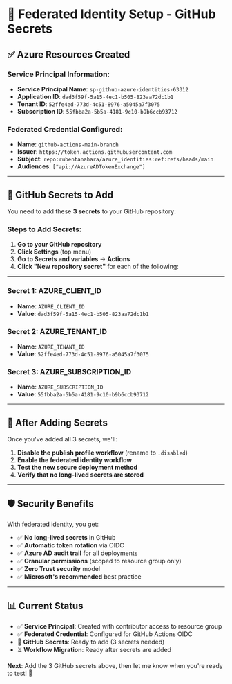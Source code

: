 # 🔐 Federated Identity Setup - GitHub Secrets

## ✅ Azure Resources Created

### **Service Principal Information:**
- **Service Principal Name**: `sp-github-azure-identities-63312`
- **Application ID**: `dad3f59f-5a15-4ec1-b505-823aa72dc1b1`
- **Tenant ID**: `52ffe4ed-773d-4c51-8976-a5045a7f3075`
- **Subscription ID**: `55fbba2a-5b5a-4181-9c10-b9b6ccb93712`

### **Federated Credential Configured:**
- **Name**: `github-actions-main-branch`
- **Issuer**: `https://token.actions.githubusercontent.com`
- **Subject**: `repo:rubentanahara/azure_identities:ref:refs/heads/main`
- **Audiences**: `["api://AzureADTokenExchange"]`

---

## 🔑 GitHub Secrets to Add

You need to add these **3 secrets** to your GitHub repository:

### **Steps to Add Secrets:**

1. **Go to your GitHub repository**
2. **Click Settings** (top menu)
3. **Go to Secrets and variables** → **Actions**
4. **Click "New repository secret"** for each of the following:

---

### **Secret 1: AZURE_CLIENT_ID**
- **Name**: `AZURE_CLIENT_ID`
- **Value**: `dad3f59f-5a15-4ec1-b505-823aa72dc1b1`

### **Secret 2: AZURE_TENANT_ID**
- **Name**: `AZURE_TENANT_ID`
- **Value**: `52ffe4ed-773d-4c51-8976-a5045a7f3075`

### **Secret 3: AZURE_SUBSCRIPTION_ID**
- **Name**: `AZURE_SUBSCRIPTION_ID`  
- **Value**: `55fbba2a-5b5a-4181-9c10-b9b6ccb93712`

---

## 🔄 After Adding Secrets

Once you've added all 3 secrets, we'll:

1. **Disable the publish profile workflow** (rename to `.disabled`)
2. **Enable the federated identity workflow** 
3. **Test the new secure deployment method**
4. **Verify that no long-lived secrets are stored**

---

## 🛡️ Security Benefits

With federated identity, you get:
- ✅ **No long-lived secrets** in GitHub
- ✅ **Automatic token rotation** via OIDC
- ✅ **Azure AD audit trail** for all deployments
- ✅ **Granular permissions** (scoped to resource group only)
- ✅ **Zero Trust security** model
- ✅ **Microsoft's recommended** best practice

---

## 📊 Current Status

- ✅ **Service Principal**: Created with contributor access to resource group
- ✅ **Federated Credential**: Configured for GitHub Actions OIDC
- 🔄 **GitHub Secrets**: Ready to add (3 secrets needed)
- ⏳ **Workflow Migration**: Ready after secrets are added

**Next**: Add the 3 GitHub secrets above, then let me know when you're ready to test! 🚀